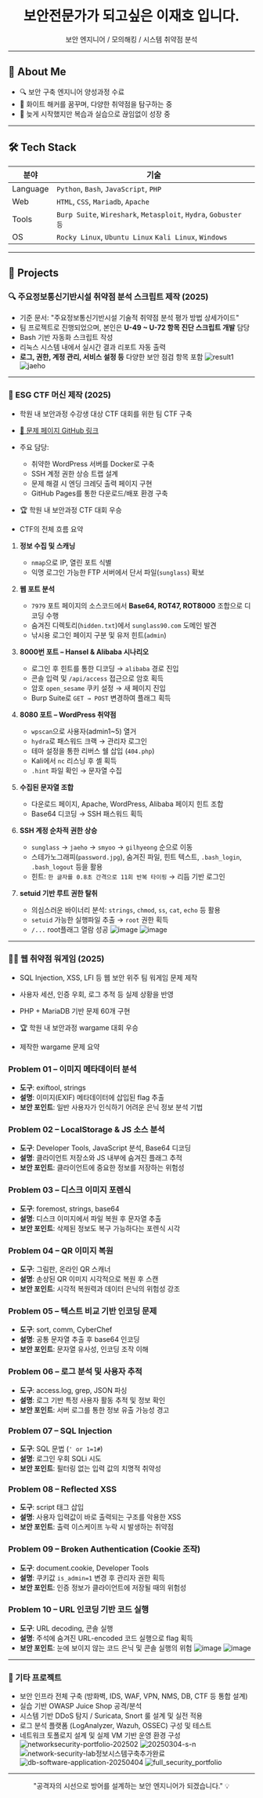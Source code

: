 <h1 align="center">보안전문가가 되고싶은 이재호 입니다.</h1>
<p align="center">보안 엔지니어 / 모의해킹 / 시스템 취약점 분석</p>

---

## 📌 About Me
- 🔍 보안 구축 엔지니어 양성과정 수료
- 🎯 화이트 해커를 꿈꾸며, 다양한 취약점을 탐구하는 중
- 🧠 늦게 시작했지만 복습과 실습으로 끊임없이 성장 중

---

## 🛠 Tech Stack

| 분야 | 기술 |
|------|------|
| Language | `Python`, `Bash`, `JavaScript`, `PHP` |
| Web | `HTML`, `CSS`, `Mariadb`, `Apache` |
| Tools | `Burp Suite`, `Wireshark`, `Metasploit`, `Hydra`, `Gobuster 등` |
| OS | `Rocky Linux`, `Ubuntu Linux` `Kali Linux`, `Windows` |

---

## 🧩 Projects

### 🔍 주요정보통신기반시설 취약점 분석 스크립트 제작 (2025)
- 기준 문서: "주요정보통신기반시설 기술적 취약점 분석 평가 방법 상세가이드"
- 팀 프로젝트로 진행되었으며, 본인은 **U-49 ~ U-72 항목 진단 스크립트 개발** 담당
- Bash 기반 자동화 스크립트 작성
- 리눅스 시스템 내에서 실시간 결과 리포트 자동 출력
- **로그, 권한, 계정 관리, 서비스 설정 등** 다양한 보안 점검 항목 포함
![result1](https://github.com/user-attachments/assets/a5cf77e2-f818-4c9c-9cfa-cc7be2ffa9ff)
![jaeho](https://github.com/user-attachments/assets/5b2cb4a1-dce1-4e41-a11f-83d3ce3fd833)

---

### 🔐 ESG CTF 머신 제작 (2025)
- 학원 내 보안과정 수강생 대상 CTF 대회를 위한 팀 CTF 구축
- [🔗 문제 페이지 GitHub 링크](https://20241231.github.io/sunglass-ctf)
- 주요 담당:
  - 취약한 WordPress 서버를 Docker로 구축
  - SSH 계정 권한 상승 트랩 설계
  - 문제 해결 시 엔딩 크레딧 출력 페이지 구현
  - GitHub Pages를 통한 다운로드/배포 환경 구축
- 🏆 학원 내 보안과정 CTF 대회 우승

- CTF의 전체 흐름 요약
1. **정보 수집 및 스캐닝**
   - `nmap`으로 IP, 열린 포트 식별
   - 익명 로그인 가능한 FTP 서버에서 단서 파일(`sunglass`) 확보

2. **웹 포트 분석**
   - `7979` 포트 페이지의 소스코드에서 **Base64, ROT47, ROT8000** 조합으로 디코딩 수행
   - 숨겨진 디렉토리(`hidden.txt`)에서 `sunglass90.com` 도메인 발견
   - 낚시용 로그인 페이지 구분 및 유저 힌트(`admin`)

3. **8000번 포트 – Hansel & Alibaba 시나리오**
   - 로그인 후 힌트를 통한 디코딩 → `alibaba` 경로 진입
   - 콘솔 입력 및 `/api/access` 접근으로 암호 획득
   - 암호 `open_sesame` 쿠키 설정 → 새 페이지 진입
   - Burp Suite로 `GET → POST` 변경하여 플래그 획득

4. **8080 포트 – WordPress 취약점**
   - `wpscan`으로 사용자(admin1~5) 열거
   - `hydra`로 패스워드 크랙 → 관리자 로그인
   - 테마 설정을 통한 리버스 쉘 삽입 (`404.php`)
   - Kali에서 `nc` 리스닝 후 셸 획득
   - `.hint` 파일 확인 → 문자열 수집

5. **수집된 문자열 조합**
   - 다운로드 페이지, Apache, WordPress, Alibaba 페이지 힌트 조합
   - Base64 디코딩 → SSH 패스워드 획득

6. **SSH 계정 순차적 권한 상승**
   - `sunglass` → `jaeho` → `smyoo` → `gilhyeong` 순으로 이동
   - 스테가노그래피(`password.jpg`), 숨겨진 파일, 힌트 텍스트, `.bash_login`, `.bash_logout` 등을 활용
   - 힌트: `한 글자를 0.8초 간격으로 11회 반복 타이핑` → 리듬 기반 로그인

7. **setuid 기반 루트 권한 탈취**
   - 의심스러운 바이너리 분석: `strings`, `chmod`, `ss`, `cat`, `echo` 등 활용
   - `setuid` 가능한 실행파일 추출 → `root` 권한 획득
   - `/...` root플래그 열람 성공
![image](https://github.com/user-attachments/assets/9535e57e-bb8e-474e-b591-3532b33bc980)
![image](https://github.com/user-attachments/assets/536e403d-e372-4c37-b3e3-61a2aafae967)

---

### 🕵️‍♂️ 웹 취약점 워게임 (2025)
- SQL Injection, XSS, LFI 등 웹 보안 위주 팀 워게임 문제 제작
- 사용자 세션, 인증 우회, 로그 추적 등 실제 상황을 반영
- PHP + MariaDB 기반 문제 60개 구현
- 🏆 학원 내 보안과정 wargame 대회 우승

- 제작한 wargame 문제 요약
### Problem 01 – 이미지 메타데이터 분석
- **도구**: exiftool, strings
- **설명**: 이미지(EXIF) 메타데이터에 삽입된 flag 추출
- **보안 포인트**: 일반 사용자가 인식하기 어려운 은닉 정보 분석 기법

### Problem 02 – LocalStorage & JS 소스 분석
- **도구**: Developer Tools, JavaScript 분석, Base64 디코딩
- **설명**: 클라이언트 저장소와 JS 내부에 숨겨진 플래그 추적
- **보안 포인트**: 클라이언트에 중요한 정보를 저장하는 위험성

### Problem 03 – 디스크 이미지 포렌식
- **도구**: foremost, strings, base64
- **설명**: 디스크 이미지에서 파일 복원 후 문자열 추출
- **보안 포인트**: 삭제된 정보도 복구 가능하다는 포렌식 시각

### Problem 04 – QR 이미지 복원
- **도구**: 그림판, 온라인 QR 스캐너
- **설명**: 손상된 QR 이미지 시각적으로 복원 후 스캔
- **보안 포인트**: 시각적 복원력과 데이터 은닉의 위험성 강조

### Problem 05 – 텍스트 비교 기반 인코딩 문제
- **도구**: sort, comm, CyberChef
- **설명**: 공통 문자열 추출 후 base64 인코딩
- **보안 포인트**: 문자열 유사성, 인코딩 조작 이해

### Problem 06 – 로그 분석 및 사용자 추적
- **도구**: access.log, grep, JSON 파싱
- **설명**: 로그 기반 특정 사용자 활동 추적 및 정보 확인
- **보안 포인트**: 서버 로그를 통한 정보 유출 가능성 경고

### Problem 07 – SQL Injection
- **도구**: SQL 문법 (`' or 1=1#`)
- **설명**: 로그인 우회 SQLi 시도
- **보안 포인트**: 필터링 없는 입력 값의 치명적 취약성

### Problem 08 – Reflected XSS
- **도구**: script 태그 삽입
- **설명**: 사용자 입력값이 바로 출력되는 구조를 악용한 XSS
- **보안 포인트**: 출력 이스케이프 누락 시 발생하는 취약점

### Problem 09 – Broken Authentication (Cookie 조작)
- **도구**: document.cookie, Developer Tools
- **설명**: 쿠키값 `is_admin=1` 변경 후 관리자 권한 획득
- **보안 포인트**: 인증 정보가 클라이언트에 저장될 때의 위험성

### Problem 10 – URL 인코딩 기반 코드 실행
- **도구**: URL decoding, 콘솔 실행
- **설명**: 주석에 숨겨진 URL-encoded 코드 실행으로 flag 획득
- **보안 포인트**: 눈에 보이지 않는 코드 은닉 및 콘솔 실행의 위험
![image](https://github.com/user-attachments/assets/da6ee63a-e661-41cf-9a06-7ae1880cdda8)
![image](https://github.com/user-attachments/assets/8bfe7c44-30b9-4d94-befe-66b1bd344b93)
 

---

### 🧠 기타 프로젝트
- 보안 인프라 전체 구축 (방화벽, IDS, WAF, VPN, NMS, DB, CTF 등 통합 설계)
- 실습 기반 OWASP Juice Shop 공격/분석
- 시스템 기반 DDoS 탐지 / Suricata, Snort 룰 설계 및 실전 적용
- 로그 분석 플랫폼 (LogAnalyzer, Wazuh, OSSEC) 구성 및 테스트
- 네트워크 토폴로지 설계 및 실제 VM 기반 운영 환경 구성
![networksecurity-portfolio-202502](https://github.com/user-attachments/assets/267eb52c-90ae-4bda-af9a-734a7518a633)
![20250304-s-n](https://github.com/user-attachments/assets/556c0343-29f8-4362-9077-d7d6995f6ab3)
![network-security-lab정보시스템구축추가완료](https://github.com/user-attachments/assets/1aed3825-3d69-40ef-ba9b-51a55151aef0)
![db-software-application-20250404](https://github.com/user-attachments/assets/60bc8d9a-c9d8-47cb-b5d4-bf3bbab453da)
![full_security_portfolio](https://github.com/user-attachments/assets/554a68a9-fbfc-44aa-be2a-5c18a4584607)

---

<p align="center">"공격자의 시선으로 방어를 설계하는 보안 엔지니어가 되겠습니다." 💡</p>
